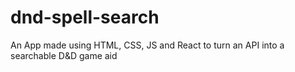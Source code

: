 # dnd-spell-search
An App made using HTML, CSS, JS and React to turn an API into a searchable D&amp;D game aid
